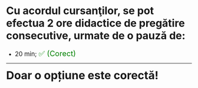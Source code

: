 # Cu acordul cursanţilor, se pot efectua 2 ore didactice de pregătire consecutive, urmate de o pauză de:

- <span style="font-size: larger;">20 min; <span style="color: green; font-size: larger;">✅ (Corect)</span></span>

---

<span style="font-size: 30px; font-weight: bold;">**Doar o opțiune este corectă!**</span>